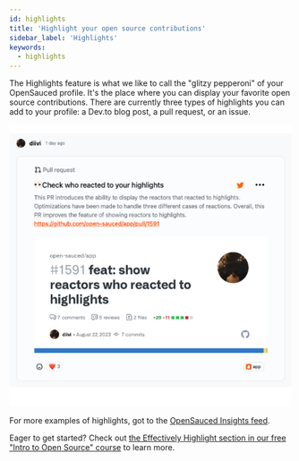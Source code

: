 ```yaml
---
id: highlights
title: 'Highlight your open source contributions'
sidebar_label: 'Highlights'
keywords:
  - highlights
---
```


The Highlights feature is what we like to call the "glitzy pepperoni" of your OpenSauced profile. It's the place where you can display your favorite open source contributions. There are currently three types of highlights you can add to your profile: a Dev.to blog post, a pull request, or an issue.

![Example highlight](../../static/img/diivi-highlight.svg)

For more examples of highlights, got to the [OpenSauced Insights feed](https://insights.opensauced.pizza/feed).

Eager to get started? Check out [the Effectively Highlight section in our free "Intro to Open Source" course](https://github.com/open-sauced/intro/blob/main/06-the-secret-sauce.md#effectively-highlight-your-contributions) to learn more.
